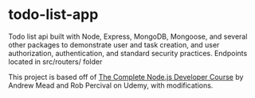# todo-list-app
Todo list api built with Node, Express, MongoDB, Mongoose, and several other packages to demonstrate user and task creation, and user authorization, authentication, and standard security practices. Endpoints located in src/routers/ folder

This project is based off of [The Complete Node.js Developer Course](https://www.udemy.com/course/the-complete-nodejs-developer-course-2/) by Andrew Mead and Rob Percival on Udemy, with modifications.
